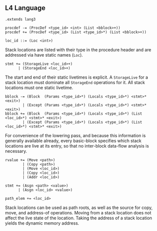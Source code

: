 ## L4 Language

```grammar
.extends lang3
```

```grammar
procdef -= (ProcDef <type_id> <int> (List <bblock>+))
procdef += (ProcDef <type_id> (List <type_id>*) (List <bblock>+))

loc_id ::= (Loc <int>)
```

Stack locations are listed with their type in the procedure header and are
addressed via have static names (`Loc`).

```grammar
stmt += (StorageLive <loc_id>+)
      | (StorageEnd <loc_id>+)
```

The start and end of their static livetimes is explicit. A `StorageLive` for a
stack location must dominate all `StorageEnd` operations for it. All stack
locations must one static livetime.

```grammar
bblock -= (Block  (Params <type_id>*) (Locals <type_id>*) <stmt>* <exit>)
        | (Except (Params <type_id>*) (Locals <type_id>*) <stmt>* <exit>)
bblock += (Block  (Params <type_id>*) (Locals <type_id>*) (List <loc_id>*) <stmt>* <exit>)
        | (Except (Params <type_id>*) (Locals <type_id>*) (List <loc_id>*) <stmt>* <exit>)
```

For convenience of the lowering pass, and because this information is
generally available already, every basic-block specifies which stack locations
are live at its entry, so that no inter-block data-flow analysis is necessary.

```grammar
rvalue += (Move <path>)
        | (Copy <path>)
        | (Move <loc_id>)
        | (Copy <loc_id>)
        | (Addr <loc_id>)

stmt += (Asgn <path> <value>)
      | (Asgn <loc_id> <value>)

path_elem += <loc_id>
```

Stack locations can be used as path roots, as well as the source for copy,
move, and address-of operations. Moving from a stack location does not affect
the live state of the location. Taking the address of a stack location yields
the dynamic memory address.
